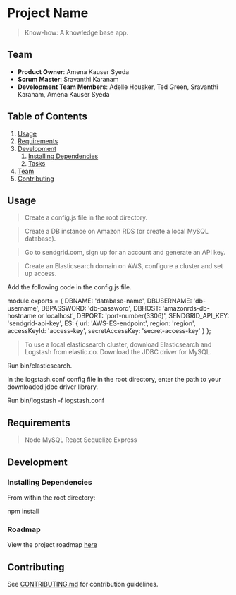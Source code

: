 # Project Name

> Know-how: A knowledge base app.

## Team

  - __Product Owner__: Amena Kauser Syeda
  - __Scrum Master__: Sravanthi Karanam
  - __Development Team Members__: Adelle Housker, Ted Green, Sravanthi Karanam, Amena Kauser Syeda

## Table of Contents

1. [Usage](#Usage)
1. [Requirements](#requirements)
1. [Development](#development)
    1. [Installing Dependencies](#installing-dependencies)
    1. [Tasks](#tasks)
1. [Team](#team)
1. [Contributing](#contributing)

## Usage

> Create a config.js file in the root directory.

> Create a DB instance on Amazon RDS (or create a local MySQL database).

> Go to sendgrid.com, sign up for an account and generate an API key.

> Create an Elasticsearch domain on AWS, configure a cluster and set up access.

Add the following code in the config.js file.

module.exports = {
  DBNAME: 'database-name',
  DBUSERNAME: 'db-username',
  DBPASSWORD: 'db-password',
  DBHOST: 'amazonrds-db-hostname or localhost',
  DBPORT: 'port-number(3306)',
  SENDGRID_API_KEY: 'sendgrid-api-key',
  ES: {
    url: 'AWS-ES-endpoint',
    region: 'region',
    accessKeyId: 'access-key',
    secretAccessKey: 'secret-access-key'
  }
};

> To use a local elasticsearch cluster, download Elasticsearch and Logstash from elastic.co. Download the JDBC driver for MySQL.

Run bin/elasticsearch.

In the logstash.conf config file in the root directory, enter the path to your downloaded jdbc driver library.

Run bin/logstash -f logstash.conf

## Requirements

> Node
> MySQL
> React
> Sequelize
> Express

## Development

### Installing Dependencies

From within the root directory:

npm install

### Roadmap

View the project roadmap [here](LINK_TO_PROJECT_ISSUES)

## Contributing

See [CONTRIBUTING.md](_CONTRIBUTING.md) for contribution guidelines.
